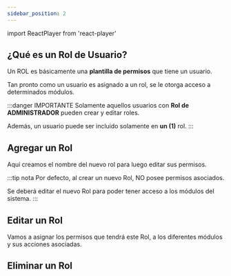 ```yaml
---
sidebar_position: 2
---
```

import ReactPlayer from 'react-player'

## ¿Qué es un Rol de Usuario?
Un ROL es básicamente una **plantilla de permisos** que tiene un usuario.

Tan pronto como un usuario es asignado a un rol, se le otorga acceso a determinados módulos.

:::danger IMPORTANTE
Solamente aquellos usuarios con **Rol de ADMINISTRADOR** pueden crear y editar roles.

Además, un usuario puede ser incluido solamente en **un (1)** rol.
:::

## Agregar un Rol

Aquí creamos el nombre del nuevo rol para luego editar sus permisos.

:::tip nota
Por defecto, al crear un nuevo Rol, NO posee permisos asociados. 

Se deberá editar el nuevo Rol para poder tener acceso a  los módulos del sistema.
:::

<ReactPlayer controls url='https://www.youtube.com/watch?v=5izFl8PhsAA'/>

## Editar un Rol

Vamos a asignar los permisos que tendrá este Rol, a los diferentes módulos y sus acciones asociadas.

<ReactPlayer controls url='https://www.youtube.com/watch?v=5izFl8PhsAA'/>

## Eliminar un Rol

<ReactPlayer controls url='https://www.youtube.com/watch?v=5izFl8PhsAA'/>